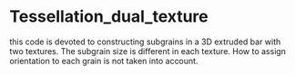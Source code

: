 # Tessellation_dual_texture
this code is devoted to constructing subgrains in a 3D extruded bar with two textures. The subgrain size is different in each texture.
How to assign orientation to each grain is not taken into account.
